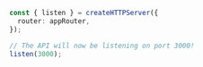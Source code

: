 <!-- markdownlint-disable MD041 -->
```ts
const { listen } = createHTTPServer({
  router: appRouter,
});

// The API will now be listening on port 3000!
listen(3000);
```
